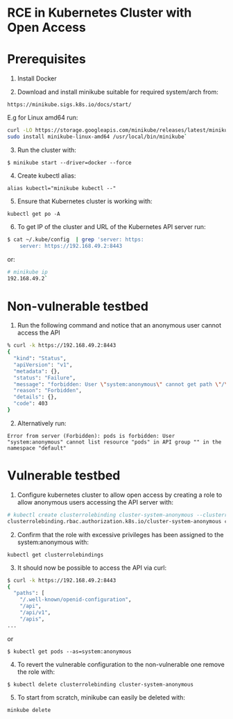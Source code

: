 # RCE in Kubernetes Cluster with Open Access

# Prerequisites

1. Install Docker

2. Download and install minikube suitable for required system/arch from:

`https://minikube.sigs.k8s.io/docs/start/`

E.g for Linux amd64 run:

```bash
curl -LO https://storage.googleapis.com/minikube/releases/latest/minikube-linux-amd64
sudo install minikube-linux-amd64 /usr/local/bin/minikube`
```

3. Run the cluster with:

`$ minikube start --driver=docker --force`

4. Create kubectl alias:

`alias kubectl="minikube kubectl --"`

5. Ensure that Kubernetes cluster is working with:

`kubectl get po -A`

6. To get IP of the cluster and URL of the Kubernetes API server run:

```bash
$ cat ~/.kube/config  | grep 'server: https:
    server: https://192.168.49.2:8443
```

or:

```bash
# minikube ip
192.168.49.2`
```


# Non-vulnerable testbed


1. Run the following command and notice that an anonymous user cannot access the API

```bash
% curl -k https://192.168.49.2:8443
{
  "kind": "Status",
  "apiVersion": "v1",
  "metadata": {},
  "status": "Failure",
  "message": "forbidden: User \"system:anonymous\" cannot get path \"/\"",
  "reason": "Forbidden",
  "details": {},
  "code": 403
}        
```

2. Alternatively run:

```# kubectl get pods --as=system:anonymous
Error from server (Forbidden): pods is forbidden: User "system:anonymous" cannot list resource "pods" in API group "" in the namespace "default"
```


# Vulnerable testbed


1. Configure kubernetes cluster to allow open access by creating a role to allow anonymous users accessing the API server with:

```bash
# kubectl create clusterrolebinding cluster-system-anonymous --clusterrole=cluster-admin --user=system:anonymous
clusterrolebinding.rbac.authorization.k8s.io/cluster-system-anonymous created
```

2. Confirm that the role with excessive privileges has been assigned to the system:anonymous with:

`kubectl get clusterrolebindings`


3. It should now be possible to access the API via curl:

```bash
$ curl -k https://192.168.49.2:8443
{
  "paths": [
    "/.well-known/openid-configuration",
    "/api",
    "/api/v1",
    "/apis",
...

```

or 

`$ kubectl get pods --as=system:anonymous`


4. To revert the vulnerable configuration to the non-vulnerable one remove the role with:

`$ kubectl delete clusterrolebinding cluster-system-anonymous`

5. To start from scratch, minikube can easily be deleted with:

`minkube delete`



